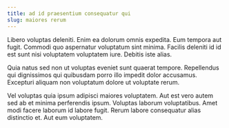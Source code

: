 ```yaml
---
title: ad id praesentium consequatur qui
slug: maiores rerum
---
```


Libero voluptas deleniti. Enim ea dolorum omnis expedita. Eum tempora aut fugit. Commodi quo aspernatur voluptatum sint minima. Facilis deleniti id id est sunt nisi voluptatem voluptatem iure. Debitis iste alias.

Quia natus sed non ut voluptas eveniet sunt quaerat tempore. Repellendus qui dignissimos qui quibusdam porro illo impedit dolor accusamus. Excepturi aliquam non voluptatum dolore ut voluptate rerum.

Vel voluptas quia ipsum adipisci maiores voluptatem. Aut est vero autem sed ab et minima perferendis ipsum. Voluptas laborum voluptatibus. Amet modi facere laborum id labore fugit. Rerum labore consequatur alias distinctio et. Aut eum voluptatem.
